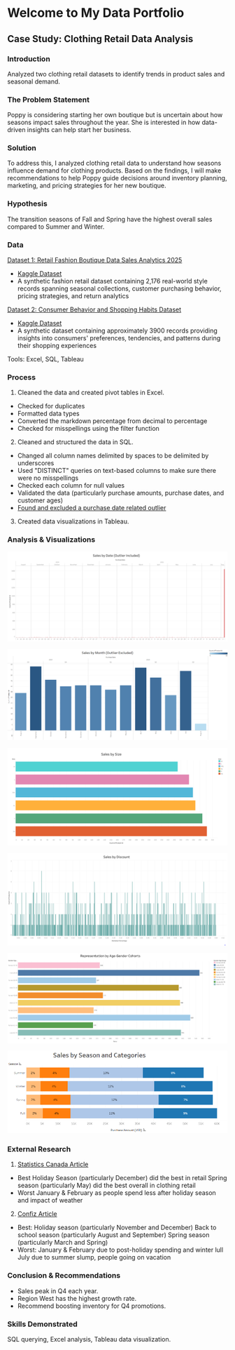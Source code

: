 # Welcome to My Data Portfolio  

## Case Study: Clothing Retail Data Analysis

### Introduction
Analyzed two clothing retail datasets to identify trends in product sales and seasonal demand.

### The Problem Statement
Poppy is considering starting her own boutique but is uncertain about how seasons impact sales throughout the year. She is interested in how data-driven insights can help start her business.

### Solution
To address this, I analyzed clothing retail data to understand how seasons influence demand for clothing products. Based on the findings, I will make recommendations to help Poppy guide decisions around inventory planning, marketing, and pricing strategies for her new boutique.

### Hypothesis

The transition seasons of Fall and Spring have the highest overall sales compared to Summer and Winter.

### Data
<u>Dataset 1: Retail Fashion Boutique Data Sales Analytics 2025</u>

- [Kaggle Dataset](fashion_boutique_dataset.xlsx)
- A synthetic fashion retail dataset containing 2,176 real-world style records spanning seasonal collections, customer purchasing behavior, pricing strategies, and return analytics

<u>Dataset 2: Consumer Behavior and Shopping Habits Dataset</u>

- [Kaggle Dataset](shopping_behavior_updated_supplemental.xlsx)
- A synthetic dataset containing approximately 3900 records providing insights into consumers' preferences, tendencies, and patterns during their shopping experiences
   
Tools: Excel, SQL, Tableau

### Process
1. Cleaned the data and created pivot tables in Excel.
- Checked for duplicates
- Formatted data types
- Converted the markdown percentage from decimal to percentage
- Checked for misspellings using the filter function
  
2. Cleaned and structured the data in SQL.
- Changed all column names delimited by spaces to be delimited by underscores
- Used "DISTINCT" queries on text-based columns to make sure there were no misspellings
- Checked each column for null values
- Validated the data (particularly purchase amounts, purchase dates, and customer ages)
- <u>Found and excluded a purchase date related outlier</u>
  
3. Created data visualizations in Tableau.

### Analysis & Visualizations
[![Sales by Date - Outlier Included](images/SalesbyDateOutlier.PNG)](images/SalesbyDateOutlier.PNG)

[![Sales by Month - Outlier Excluded](images/SalesbyMonth.PNG)](images/SalesbyMonth.PNG)

[![Sales by Size](images/SalesbySize.PNG)](images/SalesbySize.PNG)

[![Sales by Discount](images/SalesbyDiscount.PNG)](images/SalesbyDiscount.PNG)

[![Representation by Age/Gender Cohorts](images/RepbyAgeGenderCohorts.PNG)](images/RepbyAgeGenderCohorts.PNG)

[![Sales by Season and Category](images/SalesbySeasonCategory.PNG)](images/SalesbySeasonCategory.PNG)

### External Research
1. [Statistics Canada Article](https://www.statcan.gc.ca/o1/en/plus/5241-its-second-most-wonderful-time-year-canadian-retailers)
- Best
Holiday Season (particularly December) did the best in retail
Spring season (particularly May) did the best overall in clothing retail
- Worst
January & February as people spend less after holiday season and impact of weather

2. [Confiz Article](https://www.confiz.com/blog/best-and-worst-months-for-retail-sales/)
- Best:
Holiday season (particularly November and December)
Back to school season (particularly August and September)
Spring season (particularly March and Spring)
- Worst:
January & February due to post-holiday spending and winter lull
July due to summer slump, people going on vacation

### Conclusion & Recommendations
- Sales peak in Q4 each year.
- Region West has the highest growth rate.
- Recommend boosting inventory for Q4 promotions.

### Skills Demonstrated
SQL querying, Excel analysis, Tableau data visualization.
